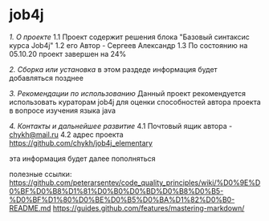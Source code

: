 # job4j
*1. О проекте*
1.1 Проект содержит решения блока "Базовый синтаксис курса Job4j"
1.2 его Автор - Сергеев Александр
1.3 По состоянию на 05.10.20 проект завершен на 24%

*2. Сборка или установка*
в этом раздеде информация будет добавляться позднее

*3. Рекомендации по использованию*
Данный проект рекомендуется использовать кураторам job4j для оценки способностей автора проекта в вопросе изучения языка java

*4. Контакты и дальнейшее развитие*
4.1 Почтовый ящик автора - chykh@mail.ru
4.2 адрес  проекта https://github.com/chykh/job4j_elementary

эта информация будет далее пополняться

полезные ссылки:
https://github.com/peterarsentev/code_quality_principles/wiki/%D0%9E%D0%BF%D0%B8%D1%81%D0%B0%D0%BD%D0%B8%D0%B5-%D0%BF%D1%80%D0%BE%D0%B5%D0%BA%D1%82%D0%B0-README.md
https://guides.github.com/features/mastering-markdown/
#

